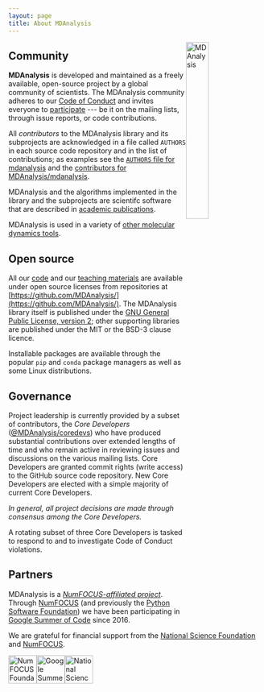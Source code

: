 ```yaml
---
layout: page
title: About MDAnalysis
---
```


<img src="{{ site.baseurl }}/public/mdanalysis-logo_square.png"
style="float: right" alt="MDAnalysis" width="30%"/>


## Community

**MDAnalysis** is developed and maintained as a freely available, open-source
project by a global community of scientists. The MDAnalysis community adheres
to our [Code of Conduct]({{site.baseurl}}/pages/conduct/) and invites everyone
to [participate]({{site.baseurl}}/#participating) --- be it on the mailing
lists, through issue reports, or code contributions.

All *contributors* to the MDAnalysis library and its subprojects are acknowledged
in a file called `AUTHORS` in each source code repository and in the list of
contributions; as examples see the [`AUTHORS` file for
mdanalysis](https://github.com/MDAnalysis/mdanalysis/blob/develop/package/AUTHORS)
and the [contributors for
MDAnalysis/mdanalysis](https://github.com/MDAnalysis/mdanalysis/graphs/contributors).

MDAnalysis and the algorithms implemented in the library and the subprojects are
scientifc software that are described in [academic
publications]({{site.baseurl}}/pages/citations/).

MDAnalysis is used in a variety of [other molecular dynamics tools]({{site.baseurl}}/pages/used-by/).


## Open source

All our [code]({{site.baseurl}}/#availability) and our [teaching
materials]({[site.baseurl}}/pages/learning_MDAnalysis/) are available
under open source licenses from repositories at
[https://github.com/MDAnalysis/](https://github.com/MDAnalysis/). The
MDAnalysis library itself is published under the [GNU General Public
License, version 2](https://www.gnu.org/licenses/gpl-2.0.html); other
supporting libraries are published under the MIT or the BSD-3 clause
licence. 

Installable packages are available through the popular ``pip`` and
``conda`` package managers as well as some Linux distributions.


## Governance

Project leadership is currently provided by a subset of contributors, the *Core
Developers*
([@MDAnalysis/coredevs](https://github.com/orgs/MDAnalysis/teams/coredevs)) who
have produced substantial contributions over extended lengths of time and who
remain active in reviewing issues and discussions on the various mailing
lists. Core Developers are granted commit rights (write access) to the GitHub
source code repository. New Core Developers are elected with a simple majority
of current Core Developers.

*In general, all project decisions are made through consensus among the Core
Developers.*

A rotating subset of three Core Developers is tasked to respond to and to
investigate Code of Conduct violations.


## Partners

MDAnalysis is a [*NumFOCUS-affiliated
project*](https://www.numfocus.org/affliated-projects.html). Through
[NumFOCUS](https://www.numfocus.org) (and previously the [Python Software
Foundation](https://www.python.org/psf/)) we have been participating in [Google
Summer of Code](https://summerofcode.withgoogle.com/) since 2016. 

We are grateful for financial support from the [National Science
Foundation](https://www.nsf.gov/) and [NumFOCUS](https://www.numfocus.org).




<img src="{{site.images}}/numfocus.png" title="NumFOCUS Foundation"
	alt="NumFOCUS Foundation" style="display: inline; float: left; height: 4em;" />
	
<img
	src="https://developers.google.com/open-source/gsoc/images/gsoc2016-sun-373x373.png"
	title="Google Summer of Code 2018" alt="Google Summer of Code 2018"
	style="display: inline; float: left; height: 4em;" />

<img src="{{site.images}}/nsf.jpg" title="National Science Foundation"
	alt="National Science Foundation" style="display: inline; float: left; height: 4em;" />
	



